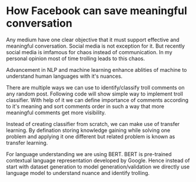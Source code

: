 # How Facebook can save meaningful conversation

Any medium have one clear objective that it must support effective and meaningful conversation. Social media is not exception for it. But recently social media is imfamous for chaos instead of communication. In my personal opinion most of time trolling leads to this chaos.

Advancement in NLP and machine learning enhance ablities of machine to understand human languages with it's nuances.

There are multiple ways we can use to identify/classify troll comments on any random post. Following code will show simple way to implement troll classifier. With help of it we can define importance of comments according to it's meaning and sort comments order in such a way that more meaningful comments get more visibility.

Instead of creating classifier from scratch, we can make use of transfer learning. By defination storing knowledge gaining while solving one problem and applying it one different but related problem is known as transfer learning.

For language understanding we are using BERT. BERT is pre-trained contextual language representation developed by Google. Hence instead of start with dataset generation to model generation/validation we directly use language model to understand nuance and identify trolling.
